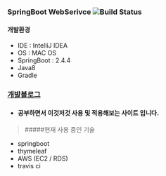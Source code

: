 ### SpringBoot WebSerivce ![Build Status](https://travis-ci.com/jaewon0913/jaewon-study.svg?branch=main)

#### 개발환경
* IDE : IntelliJ IDEA  
* OS : MAC OS  
* SpringBoot : 2.4.4
* Java8  
* Gradle

### [개발블로그](https://dev-jwblog.tistory.com/)
>

* #### 공부하면서 이것저것 사용 및 적용해보는 사이트 입니다.

> #####현재 사용 중인 기술
* springboot
* thymeleaf
* AWS (EC2 / RDS)
* travis ci